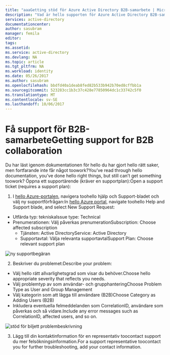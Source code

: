 ```yaml
---
title: "aaaGetting stöd för Azure Active Directory B2B-samarbete | Microsoft Docs"
description: "Vad är hello supporten för Azure Active Directory B2B-samarbete?"
services: active-directory
documentationcenter: 
author: sasubram
manager: femila
editor: 
tags: 
ms.assetid: 
ms.service: active-directory
ms.devlang: NA
ms.topic: article
ms.tgt_pltfrm: NA
ms.workload: identity
ms.date: 05/26/2017
ms.author: sasubram
ms.openlocfilehash: bbdfd40a1deab8fed82b533b942b70ed8cffbb1a
ms.sourcegitcommit: 523283cc1b3c37c428e77850964dc1c33742c5f0
ms.translationtype: MT
ms.contentlocale: sv-SE
ms.lasthandoff: 10/06/2017
---
```

# <a name="getting-support-for-b2b-collaboration"></a><span data-ttu-id="d64e8-103">Få support för B2B-samarbete</span><span class="sxs-lookup"><span data-stu-id="d64e8-103">Getting support for B2B collaboration</span></span>

<span data-ttu-id="d64e8-104">Du har läst igenom dokumentationen för hello du har gjort hello rätt saker, men fortfarande inte får något toowork?</span><span class="sxs-lookup"><span data-stu-id="d64e8-104">You’ve read through hello documentation, you’ve done hello right things, but still can’t get something toowork?</span></span> <span data-ttu-id="d64e8-105">Öppna ett supportärende (kräver en supportplan):</span><span class="sxs-lookup"><span data-stu-id="d64e8-105">Open a support ticket (requires a support plan):</span></span>

1. <span data-ttu-id="d64e8-106">I [hello Azure-portalen](https://portal.azure.com), navigera toohello hjälp och Support-bladet och välj ny supportförfrågan:</span><span class="sxs-lookup"><span data-stu-id="d64e8-106">In [hello Azure portal](https://portal.azure.com), navigate toohello Help and Support blade, and select New Support Request:</span></span>
  - <span data-ttu-id="d64e8-107">Utfärda typ: tekniska</span><span class="sxs-lookup"><span data-stu-id="d64e8-107">Issue type: Technical</span></span>
  - <span data-ttu-id="d64e8-108">Prenumerationen: Välj påverkas prenumeration</span><span class="sxs-lookup"><span data-stu-id="d64e8-108">Subscription: Choose affected subscription</span></span>
    - <span data-ttu-id="d64e8-109">Tjänsten: Active Directory</span><span class="sxs-lookup"><span data-stu-id="d64e8-109">Service: Active Directory</span></span>
    - <span data-ttu-id="d64e8-110">Supportavtal: Välja relevanta supportavtal</span><span class="sxs-lookup"><span data-stu-id="d64e8-110">Support Plan: Choose relevant support plan</span></span>

  ![ny supportbegäran](media/active-directory-b2b-support/new-support-request.png)

2. <span data-ttu-id="d64e8-112">Beskriver du problemet:</span><span class="sxs-lookup"><span data-stu-id="d64e8-112">Describe your problem:</span></span>
  - <span data-ttu-id="d64e8-113">Välj hello rätt allvarlighetsgrad som visar du behöver.</span><span class="sxs-lookup"><span data-stu-id="d64e8-113">Choose hello appropriate severity that reflects you needs.</span></span>
  - <span data-ttu-id="d64e8-114">Välj problemtyp av som användar- och grupphantering</span><span class="sxs-lookup"><span data-stu-id="d64e8-114">Choose Problem Type as User and Group Management</span></span>
  - <span data-ttu-id="d64e8-115">Välj kategorin som att lägga till användare (B2B)</span><span class="sxs-lookup"><span data-stu-id="d64e8-115">Choose Category as Adding Users (B2B)</span></span>
  - <span data-ttu-id="d64e8-116">Inkludera eventuella felmeddelanden som CorrelationID, användare som påverkas och så vidare.</span><span class="sxs-lookup"><span data-stu-id="d64e8-116">Include any error messages such as CorrelationID, affected users, and so on.</span></span>

  ![stöd för biljett problembeskrivning](media/active-directory-b2b-support/problem-description.png)

3. <span data-ttu-id="d64e8-118">Lägg till din kontaktinformation för en representativ toocontact support du mer felsökningsinformation.</span><span class="sxs-lookup"><span data-stu-id="d64e8-118">For a support representative toocontact you for further troubleshooting, add your contact information.</span></span>

